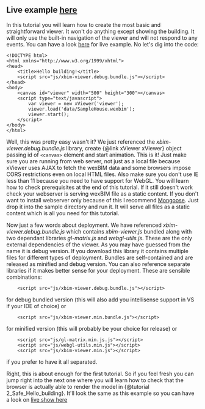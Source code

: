 ﻿Live example [here](1_Hello_building.live.html)
------------

In this tutorial you will learn how to create the most basic and straightforward viewer. 
It won't do anything except showing the building. It will only use the built-in navigation
of the viewer and will not respond to any events. You can have a look [here](1_Hello_building.live.html) for live example.
No let's dig into the code:

    <!DOCTYPE html>
    <html xmlns="http://www.w3.org/1999/xhtml">
    <head>
        <title>Hello building!</title>
        <script src="js/xbim-viewer.debug.bundle.js"></script>
    </head>
    <body>
        <canvas id="viewer" width="500" height="300"></canvas>
        <script type="text/javascript">
            var viewer = new xViewer('viewer');
            viewer.load('data/SampleHouse.wexbim');
            viewer.start();
        </script>
    </body>
    </html>

Well, this was pretty easy wasn't it? We just referenced the *xbim-viewer.debug.bundle.js* library, create {@link xViewer xViewer} object
passing id of `<canvas>` element and start animation. This is it! Just make sure you are running from web server, not just 
as a local file because xViewer uses AJAX to fetch the wexBIM data and some browsers impose CORS restrictions even on local
HTML files. Also make sure you don't use IE less than 11 because you need to have support for WebGL. You will learn how to 
check prerequisites at the end of this tutorial. If it still doesn't work check your webserver is serving wexBIM file as a
static content. If you don't want to install webserver only because of this I recommend [Mongoose](https://code.google.com/p/mongoose/). 
Just drop it into the sample directory and run it. It will serve all files as a static content which is all you need for this tutorial.

Now just a few words about deployment. We have referenced *xbim-viewer.debug.bundle.js* which contains *xbim-viewer.js* bundled 
along with two dependant libraries *gl-matrix.js* and *webgl-utils.js*. These are the only external dependencies of the viewer.
As you may have guessed from the name it is debug version. If you download this library it contains multiple 
files for different types of deployment. Bundles are self-contained and are released as minified and debug version.
You can also reference separate libraries if it makes better sense for your deployment. These are sensible combinations:

        <script src="js/xbim-viewer.debug.bundle.js"></script>

for debug bundled version (this will also add you intellisense support in VS if your IDE of choice) or

        <script src="js/xbim-viewer.min.bundle.js"></script>

for minified version (this will probably be your choice for release) or

        <script src="js/gl-matrix.min.js.js"></script>
        <script src="js/webgl-utils.min.js"></script>
        <script src="js/xbim-viewer.min.js"></script>

if you prefer to have it all separated. 

Right, this is about enough for the first tutorial. So if you feel fresh you can jump right into the next one where you will learn 
how to check that the browser is actually able to render the model in {@tutorial 2_Safe_Hello_building}. It'll look the same as this example so you can have a look on [live
show here](1_Hello_building.live.html)